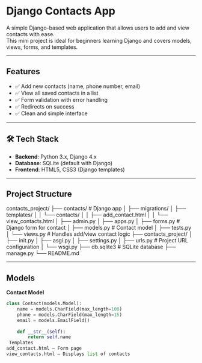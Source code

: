 # Django Contacts App

A simple Django-based web application that allows users to add and view contacts with ease.  
This mini project is ideal for beginners learning Django and covers models, views, forms, and templates.

---

##  Features

- ✅ Add new contacts (name, phone number, email)
- ✅ View all saved contacts in a list
- ✅ Form validation with error handling
- ✅ Redirects on success
- ✅ Clean and simple interface

---

## 🛠️ Tech Stack

- **Backend**: Python 3.x, Django 4.x
- **Database**: SQLite (default with Django)
- **Frontend**: HTML5, CSS3 (Django templates)

---

##  Project Structure

contacts_project/
├── contacts/ # Django app
│ ├── migrations/
│ ├── templates/
│ │ └── contacts/
│ │ ├── add_contact.html
│ │ └── view_contacts.html
│ ├── admin.py
│ ├── apps.py
│ ├── forms.py # Django form for contact
│ ├── models.py # Contact model
│ ├── tests.py
│ └── views.py # Handles add/view contact logic
├── contacts_project/
│ ├── init.py
│ ├── asgi.py
│ ├── settings.py
│ ├── urls.py # Project URL configuration
│ └── wsgi.py
├── db.sqlite3 # SQLite database
├── manage.py
└── README.md



---

##  Models

**Contact Model**
```python
class Contact(models.Model):
    name = models.CharField(max_length=100)
    phone = models.CharField(max_length=15)
    email = models.EmailField()
    
    def __str__(self):
        return self.name
 Templates
add_contact.html – Form page
view_contacts.html – Displays list of contacts

